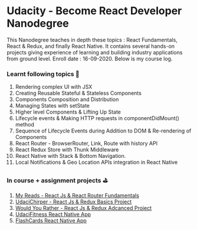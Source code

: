 # Udacity - Become React Developer Nanodegree 

This Nanodegree teaches in depth these topics : React Fundamentals, React & Redux, and finally React Native. It contains several hands-on projects giving experience of learning and building industry applications from ground level. Enroll date : 16-09-2020. Below is my course log.


### Learnt following topics 🧠

1. Rendering complex UI with JSX
2. Creating Reusable Stateful & Stateless Components
3. Components Composition and Distribution
4. Managing States with setState
5. Higher level Components & Lifting Up State
6. Lifecycle events & Making HTTP requests in componentDidMount() method
7. Sequence of Lifecycle Events during Addition to DOM & Re-rendering of Components
8. React Router - BrowserRouter, Link, Route with history API
9. React Redux Store with Thunk Middleware
10. React Native with Stack & Bottom Navigation.
11. Local Notifications & Geo Location APIs integration in React Native


### In course + assignment projects ⛳️

1. [My Reads - React Js & React Router Fundamentals](https://github.com/kmanadkat/ud-my-reads)
2. [UdaciChirper - React Js & Redux Basics Project](https://github.com/kmanadkat/udacity-react-nd/tree/master/07%20reactnd-chirper-app)
3. [Would You Rather - React Js & Redux Adcanced Project](https://github.com/kmanadkat/ud-would-you-rather)
4. [UdaciFitness React Native App](https://github.com/kmanadkat/ud-udacifitness)
5. [FlashCards React Native App](https://github.com/kmanadkat/ud-flash-cards)
